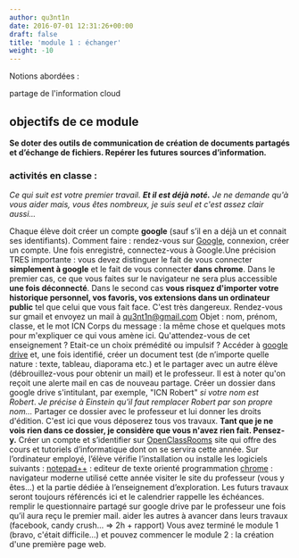 ```yaml
---
author: qu3nt1n
date: 2016-07-01 12:31:26+00:00
draft: false
title: 'module 1 : échanger'
weight: -10
---
```




Notions abordées :



 partage de l'information
 cloud







## objectifs de ce module


**Se doter des outils de communication de création de documents partagés et d’échange de fichiers.
Repérer les futures sources d’information.**


### activités en classe :


_Ce qui suit est votre premier travail. **Et il est déjà noté.** Je ne demande qu'à vous aider mais, vous êtes nombreux, je suis seul et c'est assez clair aussi..._



 Chaque élève doit créer un compte **google** (sauf s’il en a déjà un et connait ses identifiants).
Comment faire : rendez-vous sur [Google](http://www.google.fr), connexion, créer un compte.
 Une fois enregistré, connectez-vous à Google.Une précision TRES importante : vous devez distinguer le fait de vous connecter **simplement à google** et le fait de vous connecter **dans chrome**.
Dans le premier cas, ce que vous faites sur le navigateur ne sera plus accessible **une fois déconnecté**. Dans le second cas **vous risquez d'importer votre historique personnel, vos favoris, vos extensions dans un ordinateur public** tel que celui que vous fait face. C'est très dangereux.
 Rendez-vous sur gmail et envoyez un mail à qu3nt1n@gmail.com
 Objet : nom, prénom, classe, et le mot ICN
Corps du message : la même chose et quelques mots pour m'expliquer ce qui vous amène ici. Qu'attendez-vous de cet enseignement ? Etait-ce un choix prémédité ou impulsif ?
 Accéder à [google drive](http://drive.google.com/) et, une fois identifié,
créer un document test (de n’importe quelle nature : texte, tableau, diaporama etc.)
et le partager avec un autre élève (débrouillez-vous pour obtenir un mail) et le professeur. Il est à noter qu'on reçoit une alerte mail en cas de nouveau partage.
 Créer un dossier dans google drive s'intitulant, par exemple, "ICN Robert" _si votre nom est Robert_. _Je précise à Einstein qu'il faut remplacer Robert par son propre nom..._
Partager ce dossier avec le professeur et lui donner les droits d'édition. C'est ici que vous déposerez tous vos travaux.
**Tant que je ne vois rien dans ce dossier, je considère que vous n'avez rien fait. Pensez-y.**
 Créer un compte et s’identifier sur [OpenClassRooms](http://www.openclassrooms.com) site qui offre des cours et tutoriels d’informatique dont on se servira cette année.
 Sur l’ordinateur employé, l’élève vérifie l’installation ou installe les logiciels suivants :
[notepad++](http://notepad-plus-plus.org) : editeur de texte orienté programmation
[chrome](http://www.google.com/chrome) : navigateur moderne utilisé cette année
 visiter le site du professeur (vous y êtes...) et la partie dédiée à l’enseignement d’exploration. Les futurs travaux seront toujours référencés ici et le calendrier rappelle les échéances.
 remplir le questionnaire partagé sur google drive par le professeur une fois qu’il aura reçu le premier mail.
 aider les autres à avancer dans leurs travaux (facebook, candy crush... => 2h + rapport)
 Vous avez terminé le module 1 (bravo, c'était difficile...) et pouvez commencer le module 2 : la création d'une première page web.
